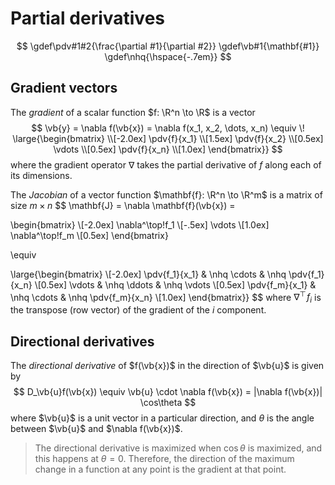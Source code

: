 # Partial derivatives

$$
\gdef\pdv#1#2{\frac{\partial #1}{\partial #2}}
\gdef\vb#1{\mathbf{#1}}
\gdef\nhq{\hspace{-.7em}}
$$

## Gradient vectors

The *gradient* of a scalar function $f: \R^n \to \R$ is a vector
$$
\vb{y} = \nabla f(\vb{x}) = \nabla f(x_1, x_2, \dots, x_n) \equiv \!
\large{\begin{bmatrix}
\\[-2.0ex]
\pdv{f}{x_1} \\[1.5ex]
\pdv{f}{x_2} \\[0.5ex]
\vdots       \\[0.5ex]
\pdv{f}{x_n} \\[1.0ex]
\end{bmatrix}}
$$
where the gradient operator $\nabla$ takes the partial derivative of $f$
along each of its dimensions.

The *Jacobian* of a vector function $\mathbf{f}: \R^n \to \R^m$ is a matrix
of size $m \times n$
$$
\mathbf{J} = \nabla \mathbf{f}(\vb{x}) =

\begin{bmatrix}
\\[-2.0ex]
\nabla^\top\!f_1 \\[-.5ex]
\vdots           \\[1.0ex]
\nabla^\top\!f_m \\[0.5ex]
\end{bmatrix}

\equiv

\large{\begin{bmatrix}
\\[-2.0ex]
\pdv{f_1}{x_1} & \nhq \cdots & \nhq \pdv{f_1}{x_n} \\[0.5ex]
\vdots         & \nhq \ddots & \nhq \vdots         \\[0.5ex]
\pdv{f_m}{x_1} & \nhq \cdots & \nhq \pdv{f_m}{x_n} \\[1.0ex]
\end{bmatrix}}
$$
where $\nabla^\top\!f_i$ is the transpose (row vector) of the gradient of the $i$ component.

## Directional derivatives

The *directional derivative* of $f(\vb{x})$ in the direction of $\vb{u}$ is given by
$$
D_\vb{u}f(\vb{x}) \equiv \vb{u} \cdot \nabla f(\vb{x}) = |\nabla f(\vb{x})| \cos\theta
$$
where $\vb{u}$ is a unit vector in a particular direction, and $\theta$ is the angle
between $\vb{u}$ and $\nabla f(\vb{x})$.

> The directional derivative is maximized when $\cos\theta$ is maximized, and this happens
at $\theta = 0$. Therefore, the direction of the maximum change in a function at any point
is the gradient at that point.
